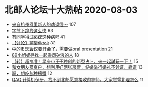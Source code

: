 # 北邮人论坛十大热帖 2020-08-03

- [来自杭州阿里新人的劝退信～](https://bbs.byr.cn/article/Job/2096984) 107
- [字节下跪的这么快](https://bbs.byr.cn/article/Picture/3260323) 63
- [有同学得过跖疣这种病吗](https://bbs.byr.cn/article/Health/221522) 41
- [【讨论】聊聊tiktok](https://bbs.byr.cn/article/Talking/6213760) 32
- [中的IEEE会议要开会了，需要做oral presentation](https://bbs.byr.cn/article/Paper/41543) 21
- [89小姐姐寻找一起乘风破浪的人](https://bbs.byr.cn/article/Friends/1968055) 18
- [【转】超神准！星座小王子独创的新型占卜、來一起試玩一下！](https://bbs.byr.cn/article/Constellations/326533) 15
- [和女朋友双京户，想利用好两张房票，结婚举行婚礼不领证，靠谱](https://bbs.byr.cn/article/Feeling/3151814) 13
- [啊，想吃各种螃蟹](https://bbs.byr.cn/article/Food/506934) 12
- [QAQ,计算机保研，找不到北邮愿意接收的导师，大家觉得北理怎么](https://bbs.byr.cn/article/AimGraduate/1194383) 11


